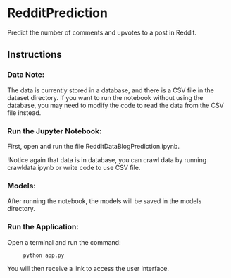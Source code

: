 # RedditPrediction
Predict the number of comments and upvotes to a post in Reddit.
## Instructions
### Data Note:
The data is currently stored in a database, and there is a CSV file in the dataset directory.
If you want to run the notebook without using the database, you may need to modify the code to read the data from the CSV file instead.
### Run the Jupyter Notebook:
First, open and run the file RedditDataBlogPrediction.ipynb.

!Notice again that data is in database, you can crawl data by running crawldata.ipynb or write code to use CSV file.
### Models:
After running the notebook, the models will be saved in the models directory.
### Run the Application:
Open a terminal and run the command:
```sh
     python app.py
```
You will then receive a link to access the user interface.
